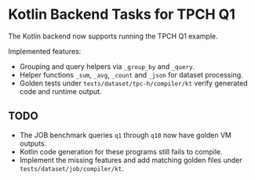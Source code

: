 # Kotlin Backend Tasks for TPCH Q1

The Kotlin backend now supports running the TPCH Q1 example.

Implemented features:
- Grouping and query helpers via `_group_by` and `_query`.
- Helper functions `_sum`, `_avg`, `_count` and `_json` for dataset processing.
- Golden tests under `tests/dataset/tpc-h/compiler/kt` verify generated code
    and runtime output.

## TODO

- The JOB benchmark queries `q1` through `q10` now have golden VM outputs.
- Kotlin code generation for these programs still fails to compile.
- Implement the missing features and add matching golden files under
  `tests/dataset/job/compiler/kt`.
